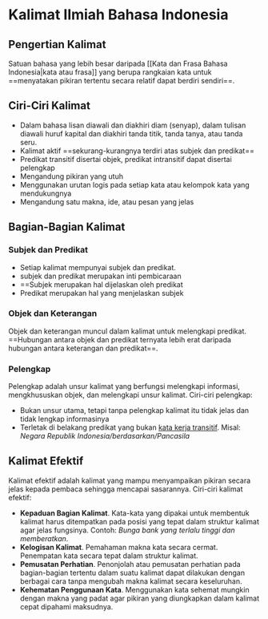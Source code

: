 # Kalimat Ilmiah Bahasa Indonesia

## Pengertian Kalimat

Satuan bahasa yang lebih besar daripada [[Kata dan Frasa Bahasa Indonesia|kata atau frasa]] yang berupa rangkaian kata untuk ==menyatakan pikiran tertentu secara relatif dapat berdiri sendiri==.

## Ciri-Ciri Kalimat

- Dalam bahasa lisan diawali dan diakhiri diam (senyap), dalam tulisan diawali huruf kapital dan diakhiri tanda titik, tanda tanya, atau tanda seru.
- Kalimat aktif ==sekurang-kurangnya terdiri atas subjek dan predikat==
- Predikat transitif disertai objek, predikat intransitif dapat disertai pelengkap
- Mengandung pikiran yang utuh
- Menggunakan urutan logis pada setiap kata atau kelompok kata yang mendukungnya
- Mengandung satu makna, ide, atau pesan yang jelas

## Bagian-Bagian Kalimat

### Subjek dan Predikat

- Setiap kalimat mempunyai subjek dan predikat.
- subjek dan predikat merupakan inti pembicaraan
- ==Subjek merupakan hal dijelaskan oleh predikat
- Predikat merupakan hal yang menjelaskan subjek

### Objek dan Keterangan

Objek dan keterangan muncul dalam kalimat untuk melengkapi predikat. ==Hubungan antara objek dan predikat ternyata lebih erat daripada hubungan antara keterangan dan predikat==.

### Pelengkap

Pelengkap adalah unsur kalimat yang berfungsi melengkapi informasi, mengkhususkan objek, dan melengkapi unsur kalimat. Ciri-ciri pelengkap:

- Bukan unsur utama, tetapi tanpa pelengkap kalimat itu tidak jelas dan tidak lengkap informasinya
- Terletak di belakang predikat yang bukan [kata kerja transitif](https://id.wikipedia.org/wiki/Transitif#:~:text=Kata%20kerja%20transitif%20adalah%20kata%20kerja%20yang%20memerlukan,mendengar%20musik%20klasik.%20Para%20caleg%20mempersiapkan%20segala%20sesuatunya.). Misal: *Negara Republik Indonesia/berdasarkan/Pancasila*

## Kalimat Efektif

Kalimat efektif adalah kalimat yang mampu menyampaikan pikiran secara jelas kepada pembaca sehingga mencapai sasarannya. Ciri-ciri kalimat efektif:

- **Kepaduan Bagian Kalimat**. Kata-kata yang dipakai untuk membentuk kalimat harus ditempatkan pada posisi yang tepat dalam struktur kalimat agar jelas fungsinya. Contoh: *Bunga bank yang terlalu tinggi dan memberatkan*.
- **Kelogisan Kalimat**. Pemahaman makna kata secara cermat. Penempatan kata secara tepat dalam struktur kalimat.
- **Pemusatan Perhatian**. Penonjolah atau pemusatan perhatian pada bagian-bagian tertentu dalam suatu kalimat dapat dilakukan dengan berbagai cara tanpa mengubah makna kalimat secara keseluruhan.
- **Kehematan Penggunaan Kata**. Menggunakan kata sehemat mungkin dengan makna yang padat agar pikiran yang diungkapkan dalam kalimat cepat dipahami maksudnya.